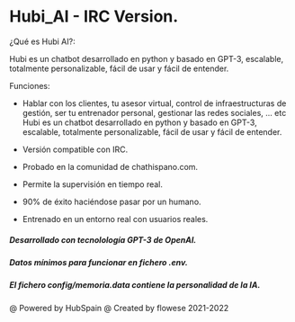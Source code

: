 
# Hubi_AI - IRC Version.

¿Qué es Hubi AI?:

Hubi es un chatbot desarrollado en python y basado en GPT-3, escalable, totalmente personalizable, fácil de usar y fácil de entender.

Funciones:

- Hablar con los clientes, tu asesor virtual, control de infraestructuras de gestión, ser tu entrenador personal, gestionar las redes sociales, ... etc
Hubi es un chatbot desarrollado en python y basado en GPT-3, escalable, totalmente personalizable, fácil de usar y fácil de entender.


- Versión compatible con IRC.
- Probado en la comunidad de chathispano.com.
- Permite la supervisión en tiempo real.
- 90% de éxito haciéndose pasar por un humano.
- Entrenado en un entorno real con usuarios reales.

##### Desarrollado con tecnolología GPT-3 de OpenAI.
##### Datos mínimos para funcionar en fichero .env.
##### El fichero config/memoria.data contiene la personalidad de la IA.

@ Powered by HubSpain 
@ Created by flowese 2021-2022

